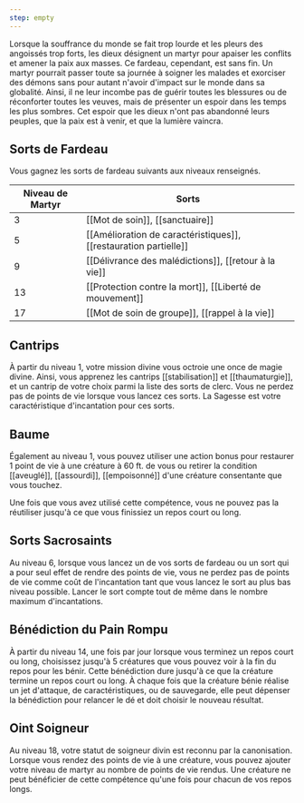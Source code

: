 ```yaml
---
step: empty
---
```

Lorsque la souffrance du monde se fait trop lourde et les pleurs des angoissés trop forts, les dieux désignent un martyr pour apaiser les conflits et amener la paix aux masses. Ce fardeau, cependant, est sans fin. Un martyr pourrait passer toute sa journée à soigner les malades et exorciser des démons sans pour autant n'avoir d'impact sur le monde dans sa globalité. Ainsi, il ne leur incombe pas de guérir toutes les blessures ou de réconforter toutes les veuves, mais de présenter un espoir dans les temps les plus sombres. Cet espoir que les dieux n'ont pas abandonné leurs peuples, que la paix est à venir, et que la lumière vaincra.

## Sorts de Fardeau

Vous gagnez les sorts de fardeau suivants aux niveaux renseignés. 

| Niveau de Martyr | Sorts                                                            |
| ---------------- | ---------------------------------------------------------------- |
| 3                | [[Mot de soin]], [[sanctuaire]]                                  |
| 5                | [[Amélioration de caractéristiques]], [[restauration partielle]] |
| 9                | [[Délivrance des malédictions]], [[retour à la vie]]             |
| 13               | [[Protection contre la mort]], [[Liberté de mouvement]]          |
| 17               | [[Mot de soin de groupe]], [[rappel à la vie]]                   |

## Cantrips

À partir du niveau 1, votre mission divine vous octroie une once de magie divine. Ainsi, vous apprenez les cantrips [[stabilisation]] et [[thaumaturgie]], et un cantrip de votre choix parmi la liste des sorts de clerc. Vous ne perdez pas de points de vie lorsque vous lancez ces sorts. La Sagesse est votre caractéristique d'incantation pour ces sorts.

## Baume

Également au niveau 1, vous pouvez utiliser une action bonus pour restaurer 1 point de vie à une créature à 60 ft. de vous ou retirer la condition [[aveuglé]], [[assourdi]], [[empoisonné]] d'une créature consentante que vous touchez.

Une fois que vous avez utilisé cette compétence, vous ne pouvez pas la réutiliser jusqu'à ce que vous finissiez un repos court ou long.

## Sorts Sacrosaints

Au niveau 6, lorsque vous lancez un de vos sorts de fardeau ou un sort qui a pour seul effet de rendre des points de vie, vous ne perdez pas de points de vie comme coût de l'incantation tant que vous lancez le sort au plus bas niveau possible. Lancer le sort compte tout de même dans le nombre maximum d'incantations.

## Bénédiction du Pain Rompu

À partir du niveau 14, une fois par jour lorsque vous terminez un repos court ou long, choisissez jusqu'à 5 créatures que vous pouvez voir à la fin du repos pour les bénir. Cette bénédiction dure jusqu'à ce que la créature termine un repos court ou long. À chaque fois que la créature bénie réalise un jet d'attaque, de caractéristiques, ou de sauvegarde, elle peut dépenser la bénédiction pour relancer le dé et doit choisir le nouveau résultat.

## Oint Soigneur

Au niveau 18, votre statut de soigneur divin est reconnu par la canonisation. Lorsque vous rendez des points de vie à une créature, vous pouvez ajouter votre niveau de martyr au nombre de points de vie rendus. Une créature ne peut bénéficier de cette compétence qu'une fois pour chacun de vos repos longs. 